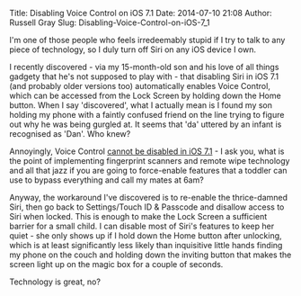 Title: Disabling Voice Control on iOS 7.1
Date: 2014-07-10 21:08
Author: Russell Gray
Slug: Disabling-Voice-Control-on-iOS-7_1

I'm one of those people who feels irredeemably stupid if I try to talk to any
piece of technology, so I duly turn off Siri on any iOS device I own.

I recently discovered - via my 15-month-old son and his love of all things
gadgety that he's not supposed to play with - that disabling Siri in iOS 7.1
(and probably older versions too) automatically enables Voice Control, which
can be accessed from the Lock Screen by holding down the Home button. When I
say 'discovered', what I actually mean is I found my son holding my phone with
a faintly confused friend on the line trying to figure out why he was being
gurgled at. It seems that 'da' uttered by an infant is recognised as 'Dan'.
Who knew?

Annoyingly, Voice Control [cannot be disabled in iOS
7.1](https://discussions.apple.com/message/25145289) - I ask you, what is the
point of implementing fingerprint scanners and remote wipe technology and all
that jazz if you are going to force-enable features that a toddler can use to
bypass everything and call my mates at 6am?

Anyway, the workaround I've discovered is to re-enable the thrice-damned Siri,
then go back to Settings/Touch ID & Passcode and disallow access to Siri when
locked. This is enough to make the Lock Screen a sufficient barrier for a
small child. I can disable most of Siri's features to keep her quiet - she
only shows up if I hold down the Home button after unlocking, which is at
least significantly less likely than inquisitive little hands finding my phone
on the couch and holding down the inviting button that makes the screen light
up on the magic box for a couple of seconds.

Technology is great, no?
